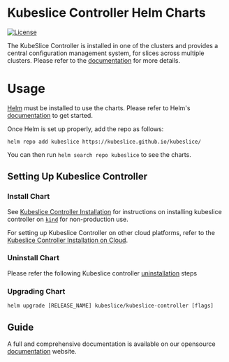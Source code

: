 # Kubeslice Controller Helm Charts

[![License](https://img.shields.io/badge/License-Apache%202.0-blue.svg)](https://opensource.org/licenses/Apache-2.0)

The KubeSlice Controller is installed in one of the clusters and provides a central configuration management system, for slices across multiple clusters. Please refer to the [documentation](https://docs.avesha.io/documentation/open-source/0.4.0/architecture#kubeslice-controller) for more details.

# Usage

[Helm](https://helm.sh) must be installed to use the charts.
Please refer to Helm's [documentation](https://helm.sh/docs/) to get started.

Once Helm is set up properly, add the repo as follows:

```console
helm repo add kubeslice https://kubeslice.github.io/kubeslice/
```

You can then run `helm search repo kubeslice` to see the charts.


## Setting Up Kubeslice Controller

### Install Chart

See [Kubeslice Controller Installation](https://docs.avesha.io/documentation/open-source/0.4.0/getting-started-with-kind-clusters) for instructions on installing kubeslice controller on [`kind`](https://kind.sigs.k8s.io/) for non-production use.

For setting up Kubeslice Controller on other cloud platforms, refer to the [Kubeslice Controller Installation on Cloud](https://docs.avesha.io/documentation/open-source/0.4.0/getting-started-with-cloud-clusters/).

### Uninstall Chart

Please refer the following Kubeslice controller [uninstallation](https://docs.avesha.io/documentation/open-source/0.4.0/getting-started-with-cloud-clusters/uninstalling-kubeslice/) steps

### Upgrading Chart

```console
helm upgrade [RELEASE_NAME] kubeslice/kubeslice-controller [flags]
```

Guide
---
A full and comprehensive documentation is available on our opensource [documentation](https://docs.avesha.io/documentation/open-source/0.4.0/) website.
